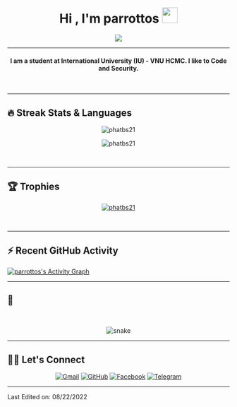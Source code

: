 <h1 align="center">Hi , I'm parrottos <img src="https://media.giphy.com/media/hvRJCLFzcasrR4ia7z/giphy.gif" width="35"></h1>
<p align="center">
  <a href="https://github.com/phatbs21"><img src="https://readme-typing-svg.herokuapp.com?lines=Front+End+Developer;JavaScript%20|%20Angular%20|%20React%20Enthusiast;Always%20learning%20new%20things&center=true&width=500&height=50"></a>
</p>
<hr/>
<!-- I am a student at International University (IU) - VNU HCMC. I like to Code, Design, Innovate and Experiment. -->

<h4 align="center">
I am a student at International University (IU) - VNU HCMC. I like to Code and Security.
</h4>
<br>
<!--<div align="center">
  <a href="https://open.spotify.com/user/6s6pbtefezpookh8gwnkko15v">
    <img src="https://readme-spotify-tingz.vercel.app/api/now-playing">
  </a>
</div> -->
<hr/> 

## 🔥 Streak Stats & Languages
<p align="center"><img src="https://github-readme-streak-stats.herokuapp.com/?user=phatbs21&theme=algolia" alt="phatbs21" /></p>
<p align="center"><img src="https://github-readme-stats.vercel.app/api/top-langs/?username=phatbs21&theme=algolia&layout=compact" alt="phatbs21" /></p>

<br>
<hr/>

## 🏆 Trophies
<p align="center"> <a href="https://github.com/phatbs21"><img
      src="https://github-profile-trophy.vercel.app/?username=phatbs21&row=1&column=3&theme=algolia" alt="phatbs21" /></a>  </p>

<!-- algolia -->
<br>
<hr/>

## ⚡ Recent GitHub Activity
<a href="https://github.com/phatbs21"><img alt="parrottos's Activity Graph" src="https://activity-graph.herokuapp.com/graph?username=phatbs21&custom_title=parrottos's%20Contribution%20Graph&theme=react-dark" /></a>


<hr/>

## 🐍
  <br>
  <p align="center">
  <img src="https://raw.githubusercontent.com/phatbs21/phatbs21/output/github-contribution-grid-snake.svg" alt="snake"></center>
</p>

<hr/>

## 🙋‍♀️ Let's Connect
<p align="center">
  <!-- <a href=""><img src="https://img.icons8.com/bubbles/50/000000/web.png" alt="Website"/></a> -->
	<a href="mailto:lenguyentanphat@gmail.com"><img src="https://img.icons8.com/bubbles/50/000000/gmail.png" title='Gmail' alt="Gmail"/></a>
	<a href="https://github.com/phatbs21"><img src="https://img.icons8.com/bubbles/50/000000/github.png" title='GitHub' alt="GitHub"/></a>
	<a href="https://www.facebook.com/parohelious"><img src="https://img.icons8.com/bubbles/50/000000/facebook.png" title='Facebook' alt="Facebook"/></a>
	<a href="https://t.me/phatbs21"><img src="https://img.icons8.com/nolan/50/telegram-app.png" title='Telegram' alt="Telegram"/></a>
	
</p>

----

Last Edited on: 08/22/2022
